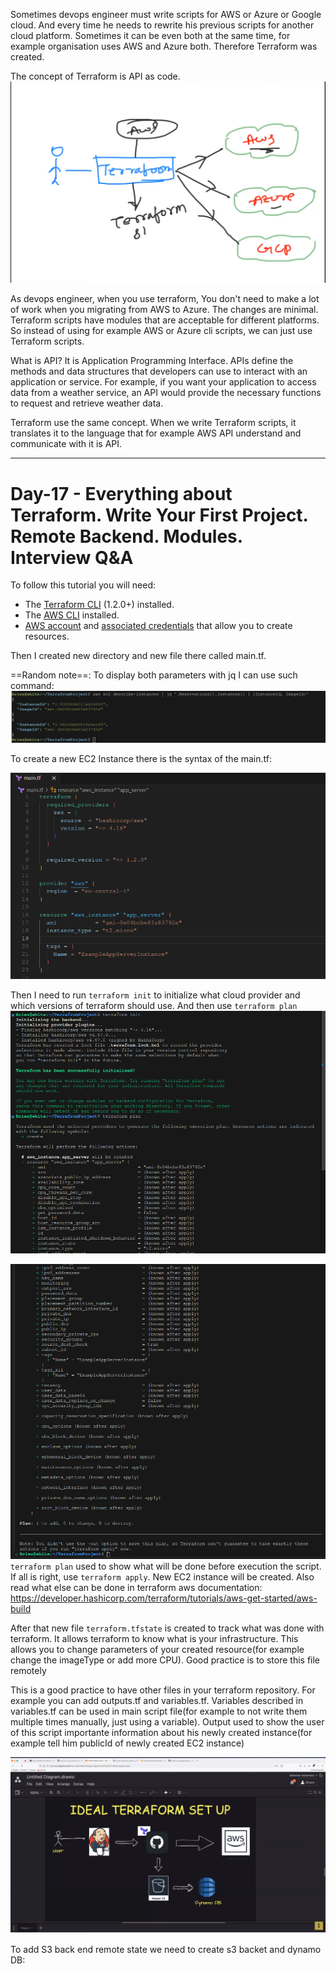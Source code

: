 
Sometimes devops engineer must write scripts for AWS or Azure or Google  cloud. And every time he needs to rewrite his previous scripts for another cloud platform. Sometimes it can be even both at the same time, for example organisation uses AWS and Azure both. Therefore Terraform was created.

The concept of Terraform is API as code.
![](Attachments/Pasted%20image%2020240827170334.png)

As devops engineer, when you use terraform, You don't need to make a lot of work when you migrating from AWS to Azure. The changes are minimal. Terraform scripts have modules that are acceptable for different platforms. So instead of using for example AWS or Azure cli scripts, we can just use Terraform scripts.

What is API? It is Application Programming Interface. APIs define the methods and data structures that developers can use to interact with an application or service. For example, if you want your application to access data from a weather service, an API would provide the necessary functions to request and retrieve weather data.


Terraform use the same concept. When we write Terraform scripts, it translates it to the language that for example AWS API understand and communicate with it is API.

---

#  Day-17 - Everything about Terraform. Write Your First Project. Remote Backend. Modules. Interview Q&A


To follow this tutorial you will need:

- The [Terraform CLI](https://developer.hashicorp.com/terraform/tutorials/aws-get-started/install-cli) (1.2.0+) installed.
- The [AWS CLI](https://docs.aws.amazon.com/cli/latest/userguide/install-cliv2.html) installed.
- [AWS account](https://aws.amazon.com/free) and [associated credentials](https://docs.aws.amazon.com/general/latest/gr/aws-sec-cred-types.html) that allow you to create resources.

Then I created new directory and new file there called main.tf.

==Random note==: To display both parameters with jq I can use such command:
![](Attachments/Pasted%20image%2020240827184140.png)

To create a new EC2 Instance there is the syntax of the main.tf:

![](Attachments/Pasted%20image%2020240827184408.png)

Then I need to run `terraform init` to initialize what cloud provider and which versions of terraform should use. And then use `terraform plan`
![](Attachments/Pasted%20image%2020240827184724.png)

![](Attachments/Pasted%20image%2020240827184746.png)
`terraform plan` used to show what will be done before execution the script. If all is right, use `terraform apply`. New EC2 instance will be created.
Also read what else can be done in terraform aws documentation: https://developer.hashicorp.com/terraform/tutorials/aws-get-started/aws-build

After that new file `terraform.tfstate` is created to track what was done with  terraform. It allows terraform to know what is your infrastructure. This allows you to change parameters of your created resource(for example change the imageType or add more CPU). Good practice is to store this file remotely

This is a good practice to have other files in your terraform repository. For example you can add outputs.tf and variables.tf. Variables described in variables.tf can be used in main script file(for example to not write them multiple times manually, just using a variable). Output used to show the user of this script importante information about his newly created instance(for example tell him publicId of newly created EC2 instance)

![](Attachments/Pasted%20image%2020240827200806.png)

To add S3 back end remote state we need to create s3 backet and dynamo DB:
